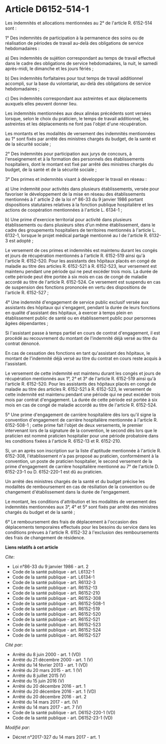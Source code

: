 # Article D6152-514-1

Les indemnités et allocations mentionnées au 2° de l'article R. 6152-514 sont : 

1° Des indemnités de participation à la permanence des soins ou de réalisation de périodes de travail au-delà des obligations
de service hebdomadaires : 

a) Des indemnités de sujétion correspondant au temps de travail effectué dans le cadre des obligations de service
hebdomadaires, la nuit, le samedi après-midi, le dimanche et les jours fériés ; 

b) Des indemnités forfaitaires pour tout temps de travail additionnel accompli, sur la base du volontariat, au-delà des
obligations de service hebdomadaires ; 

c) Des indemnités correspondant aux astreintes et aux déplacements auxquels elles peuvent donner lieu. 

Les indemnités mentionnées aux deux alinéas précédents sont versées lorsque, selon le choix du praticien, le temps de travail
additionnel, les astreintes et les déplacements ne font pas l'objet d'une récupération. 

Les montants et les modalités de versement des indemnités mentionnées au 1° sont fixés par arrêté des ministres chargés du
budget, de la santé et de la sécurité sociale ; 

2° Des indemnités pour participation aux jurys de concours, à l'enseignement et à la formation des personnels des
établissements hospitaliers, dont le montant est fixé par arrêté des ministres chargés du budget, de la santé et de la
sécurité sociale ; 

3° Des primes et indemnités visant à développer le travail en réseau : 

a) Une indemnité pour activités dans plusieurs établissements, versée pour favoriser le développement de la mise en réseau
des établissements mentionnés à l'
article 2 de la loi n° 86-33 du 9 janvier 1986 
portant dispositions statutaires relatives à la fonction publique hospitalière et les actions de coopération mentionnées à
l'article L. 6134-1 ; 

b) Une prime d'exercice territorial pour activité dans plusieurs établissements ou dans plusieurs sites d'un même
établissement, dans le cadre des groupements hospitaliers de territoires mentionnés à l'article L. 6132-1, lorsque le projet
médical partagé mentionné au I de l'article R. 6132-3 est adopté ; 

Le versement de ces primes et indemnités est maintenu durant les congés et jours de récupération mentionnés à l'article R.
6152-519 ainsi qu'à l'article R. 6152-520. Pour les assistants des hôpitaux placés en congé de maladie au titre des articles
R. 6152-521 à R. 6152-523, leur versement est maintenu pendant une période qui ne peut excéder trois mois. La durée de cette
période peut être portée à six mois en cas de congé de maladie accordé au titre de l'article R. 6152-524. Ce versement est
suspendu en cas de suspension des fonctions prononcée en vertu des dispositions de l'article R. 6152-527 ; 

4° Une indemnité d'engagement de service public exclusif versée aux assistants des hôpitaux qui s'engagent, pendant la durée
de leurs fonctions en qualité d'assistant des hôpitaux, à exercer à temps plein en établissement public de santé ou en
établissement public pour personnes âgées dépendantes ; 

Si l'assistant passe à temps partiel en cours de contrat d'engagement, il est procédé au recouvrement du montant de
l'indemnité déjà versé au titre du contrat dénoncé. 

En cas de cessation des fonctions en tant qu'assistant des hôpitaux, le montant de l'indemnité déjà versé au titre du contrat
en cours reste acquis à l'assistant. 

Le versement de cette indemnité est maintenu durant les congés et jours de récupération mentionnés aux 1°, 2° et 3° de
l'article R. 6152-519 ainsi qu'à l'article R. 6152-520. Pour les assistants des hôpitaux placés en congé de maladie au titre
des articles R. 6152-521 à R. 6152-523, le versement de cette indemnité est maintenu pendant une période qui ne peut excéder
trois mois par contrat d'engagement. La durée de cette période est portée à six mois en cas de congé de maladie accordé au
titre de l'article R. 6152-524.

5° Une prime d'engagement de carrière hospitalière dès lors qu'il signe la convention d'engagement de carrière hospitalière
mentionnée à l'article R. 6152-508-1 ; cette prime fait l'objet de deux versements, le premier intervenant lors de la
signature de la convention, le second dès lors que le praticien est nommé praticien hospitalier pour une période probatoire
dans les conditions fixées à l'article R. 6152-13 et R. 6152-210. 

Si, un an après son inscription sur la liste d'aptitude mentionnée à l'article R. 6152-308, l'établissement n'a pas proposé
au praticien, conformément à la convention, un poste de praticien hospitalier, le second versement de la prime d'engagement
de carrière hospitalière mentionné au 7° de l'article D. 6152-23-1 ou D. 6152-220-1 est dû au praticien. 

Un arrêté des ministres chargés de la santé et du budget précise les modalités de remboursement en cas de résiliation de la
convention ou de changement d'établissement dans la durée de l'engagement. 

Le montant, les conditions d'attribution et les modalités de versement des indemnités mentionnées aux 3°, 4° et 5° sont fixés
par arrêté des ministres chargés du budget et de la santé ; 

6° Le remboursement des frais de déplacement à l'occasion des déplacements temporaires effectués pour les besoins du service
dans les conditions prévues à l'article R. 6152-32 à l'exclusion des remboursements des frais de changement de résidence.

**Liens relatifs à cet article**

_Cite_:

  - Loi n°86-33 du 9 janvier 1986 - art. 2
  - Code de la santé publique - art. L6132-1
  - Code de la santé publique - art. L6134-1
  - Code de la santé publique - art. R6132-3
  - Code de la santé publique - art. R6152-13
  - Code de la santé publique - art. R6152-210
  - Code de la santé publique - art. R6152-308
  - Code de la santé publique - art. R6152-508-1
  - Code de la santé publique - art. R6152-519
  - Code de la santé publique - art. R6152-520
  - Code de la santé publique - art. R6152-521
  - Code de la santé publique - art. R6152-523
  - Code de la santé publique - art. R6152-524
  - Code de la santé publique - art. R6152-527

_Cité par_:

  - Arrêté du 8 juin 2000 - art. 1 (VD)
  - Arrêté du 21 décembre 2000 - art. 1 (V)
  - Arrêté du 14 février 2013 - art. 1 (VD)
  - Arrêté du 20 mars 2015 - art. 1 (V)
  - Arrêté du 8 juillet 2015 (V)
  - Arrêté du 15 juin 2016 (V)
  - Arrêté du 20 décembre 2016 - art. 1
  - Arrêté du 20 décembre 2016 - art. 1 (VD)
  - Arrêté du 20 décembre 2016 - art. 2
  - Arrêté du 14 mars 2017 - art. (V)
  - Arrêté du 14 mars 2017 - art. 7 (V)
  - Code de la santé publique - art. D6152-220-1 (VD)
  - Code de la santé publique - art. D6152-23-1 (VD)

_Modifié par_:

  - Décret n°2017-327 du 14 mars 2017 - art. 1
